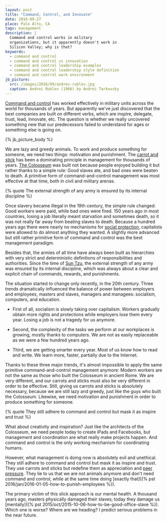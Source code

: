 ```yaml
---
layout: post
title: "Command, Control, and Innovate"
date: 2016-09-27
place: Palo Alto, CA
tags: management
description: |
  Command and control works in military
  organizations, but it apparently doesn't work in
  Silicon Valley; why is that?
keywords:
  - command and control
  - command and control vs innovation
  - command and control leadership examples
  - command and control leadership style definition
  - command and control work environment
jb_picture:
  src: /images/2016/09/andrei-rublev.jpg
  caption: Andrei Rublev (1966) by Andrei Tarkovsky
---
```


[Command and control](https://en.wikipedia.org/wiki/Command_and_control)
has worked effectively in military units across the world
for thousands of years. But apparently we've just discovered
that the best companies are built on different verbs, which
are inspire, delegate, trust, lead, innovate, etc. The question is
whether we really uncovered something new that our
predecessors failed to understand for ages or something
else is going on.

<!--more-->

{% jb_picture_body %}

We are lazy and greedy animals. To work and produce something
for someone, we need two things: motivation and punishment. The
[carrot and stick](https://en.wikipedia.org/wiki/Carrot_and_stick)
has been a dominating principle in management for thousands of years.
[The Colosseum](https://en.wikipedia.org/wiki/Colosseum)
was built not because people enjoyed building it
but rather thanks to a simple rule: Good slaves ate, and bad ones were beaten to death.
A primitive form of command-and-control management was most
effective at that time, both in civil and military arenas.

{% quote The external strength of any army is ensured by its internal discipline %}

Once slavery became illegal in the 19th century,
the simple rule changed: Good workers were paid, while
bad ones were fired. 150 years ago in most countries, losing a
job literally meant starvation and sometimes death, so it was not really
far away from beating slaves to death.
Because a hundred years ago there were nearly no mechanisms for
[social protection](https://en.wikipedia.org/wiki/Social_protection),
capitalists were allowed to do almost anything
they wanted. A slightly more advanced but still rather primitive form
of command and control was the best management paradigm.

Besides that, the armies of all time have always been built as hierarchies
with very strict and deterministic definitions of responsibilities
and authorities. Since the time of [Sun Tzu](https://en.wikipedia.org/wiki/Sun_Tzu), the external
strength of any army was ensured by its internal discipline, which
was always about a clear and explicit chain of commands, rewards, and
punishments.

The situation started to change only recently, in the 20th century.
Three trends dramatically influenced the balance of power between
employers and employees, masters and slaves, managers and managees:
socialism, computers, and education.

  * First of all, socialism is slowly taking over capitalism.
    Workers gradually obtain more rights and protections
    while employers lose them every year.
    Losing a job is not a tragedy for us anymore.

  * Second, the complexity of the tasks we perform at our workplaces
    is growing, mostly thanks to computers.
    We are not as easily replaceable as we were a few hundred years ago.

  * Third, we are getting smarter every year. Most of us know how to read
    and write. We learn more, faster, partially due to the Internet.

Thanks to these three major trends, it's almost impossible to apply
the same primitive command-and-control management anymore: Modern workers
are not the same as those who built the Colosseum in ancient Rome.
We are very different, and our carrots and sticks must also be very
different in order to be effective. Still, giving us carrots
and sticks is absolutely necessary, because we are still lazy and greedy,
just like the guys who built the Colosseum. Likewise,
we need motivation and punishment in order to produce
something for someone.

{% quote They still adhere to command and control but mask it as inspire and trust %}

What about creativity and inspiration? Just like the architects of
the Colosseum, we need people today to create iPads and Facebooks,
but management and coordination are what really make projects happen.
And command and control is the only working mechanism for coordinating
humans.

However, what management is doing now is absolutely evil and unethical.
They still adhere to command and control but mask it as inspire and trust. They
use carrots and sticks but redefine them as appreciation and
[peer pressure](https://en.wikipedia.org/wiki/Peer_pressure).
They lie to us that we are not animals anymore and don't
need command and control, while at the same time doing
[exactly that]({% pst 2016/jan/2016-01-05-how-to-punish-employees %}).

The primary victim of this slick approach is our mental health.
A thousand years ago, masters physically damaged their slaves;
today they damage us [mentally]({% pst 2015/oct/2015-10-06-how-to-be-good-office-slave %}).
Which one is worse? Where are we heading?
I predict serious problems in the near future.
